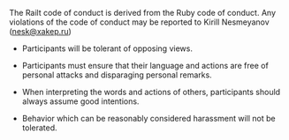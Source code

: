 The Railt code of conduct is derived from the Ruby code of conduct. 
Any violations of the code of conduct may be reported to Kirill Nesmeyanov (nesk@xakep.ru)

- Participants will be tolerant of opposing views.

- Participants must ensure that their language and actions are free of personal attacks and disparaging personal remarks.

- When interpreting the words and actions of others, participants should always assume good intentions.

- Behavior which can be reasonably considered harassment will not be tolerated.
